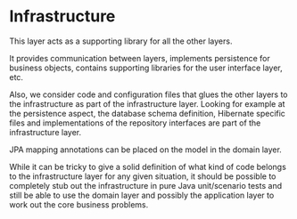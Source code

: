 # Infrastructure

This layer acts as a supporting library for all the other layers.

It provides communication between layers, implements persistence for business objects, contains supporting libraries for the user interface layer, etc.

Also, we consider code and configuration files that glues the other layers to the infrastructure as part of the infrastructure layer. Looking for example at the persistence aspect, the database schema definition, Hibernate specific files and implementations of the repository interfaces are part of the infrastructure layer.

JPA mapping annotations can be placed on the model in the domain layer.

While it can be tricky to give a solid definition of what kind of code belongs to the infrastructure layer for any given situation, it should be possible to completely stub out the infrastructure in pure Java unit/scenario tests and still be able to use the domain layer and possibly the application layer to work out the core business problems.
